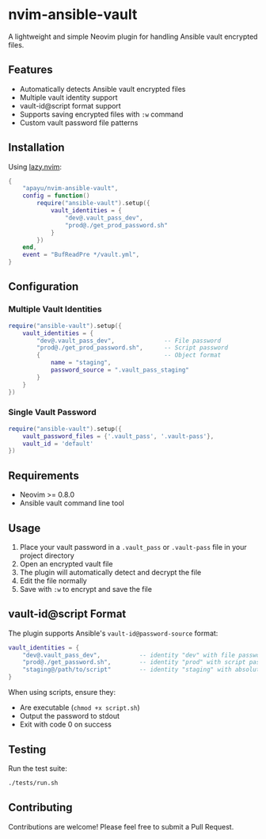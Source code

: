 # nvim-ansible-vault

A lightweight and simple Neovim plugin for handling Ansible vault encrypted files.

## Features

- Automatically detects Ansible vault encrypted files
- Multiple vault identity support
- vault-id@script format support
- Supports saving encrypted files with `:w` command
- Custom vault password file patterns

## Installation

Using [lazy.nvim](https://github.com/folke/lazy.nvim):

```lua
{
    "apayu/nvim-ansible-vault",
    config = function()
        require("ansible-vault").setup({
            vault_identities = {
                "dev@.vault_pass_dev",
                "prod@./get_prod_password.sh"
            }
        })
    end,
    event = "BufReadPre */vault.yml",
}
```

## Configuration

### Multiple Vault Identities

```lua
require("ansible-vault").setup({
    vault_identities = {
        "dev@.vault_pass_dev",              -- File password
        "prod@./get_prod_password.sh",      -- Script password
        {                                   -- Object format
            name = "staging",
            password_source = ".vault_pass_staging"
        }
    }
})
```

### Single Vault Password

```lua
require("ansible-vault").setup({
    vault_password_files = {'.vault_pass', '.vault-pass'},
    vault_id = 'default'
})
```

## Requirements

- Neovim >= 0.8.0
- Ansible vault command line tool

## Usage

1. Place your vault password in a `.vault_pass` or `.vault-pass` file in your project directory
2. Open an encrypted vault file
3. The plugin will automatically detect and decrypt the file
4. Edit the file normally
5. Save with `:w` to encrypt and save the file

## vault-id@script Format

The plugin supports Ansible's `vault-id@password-source` format:

```lua
vault_identities = {
    "dev@.vault_pass_dev",           -- identity "dev" with file password
    "prod@./get_password.sh",        -- identity "prod" with script password
    "staging@/path/to/script"        -- identity "staging" with absolute script path
}
```

When using scripts, ensure they:
- Are executable (`chmod +x script.sh`)
- Output the password to stdout
- Exit with code 0 on success

## Testing

Run the test suite:

```bash
./tests/run.sh
```

## Contributing

Contributions are welcome! Please feel free to submit a Pull Request.
